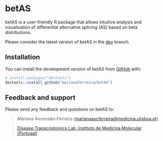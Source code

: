 
# betAS

<!-- badges: start -->
<!-- badges: end -->

betAS is a user-friendly R package that allows intuitive analysis and
visualisation of differential alternative splicing (AS) based on
beta distributions.

Please consider the latest version of betAS in the [dev](https://github.com/DiseaseTranscriptomicsLab/betAS/tree/dev) branch. 
 
## Installation

You can install the development version of betAS from [GitHub](https://github.com/) with:

``` r
# install.packages("devtools")
devtools::install_github("marianaferreira/betAS")
```
<!---
## Example

This is a basic example which shows you how to solve a common problem:

``` r
library(betAS)
## basic example code
```
-->

## Feedback and support

Please send any feedback and questions on betAS to:

> Mariana Ascensão-Ferreira ([marianaascferreira@medicina.ulisboa.pt][email])
> 
> [Disease Transcriptomics Lab, Instituto de Medicina Molecular (Portugal)][NMorais]

[email]: mailto:marianaascferreira@medicina.ulisboa.pt
[NMorais]: http://imm.medicina.ulisboa.pt/group/distrans/
